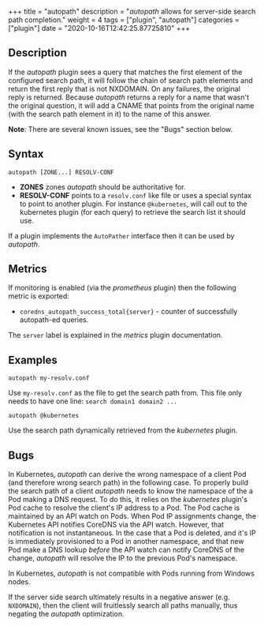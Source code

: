 +++
title = "autopath"
description = "*autopath* allows for server-side search path completion."
weight = 4
tags = ["plugin", "autopath"]
categories = ["plugin"]
date = "2020-10-16T12:42:25.87725810"
+++

## Description

If the *autopath* plugin sees a query that matches the first element of the configured search path, it will
follow the chain of search path elements and return the first reply that is not NXDOMAIN. On any
failures, the original reply is returned. Because *autopath* returns a reply for a name that wasn't
the original question, it will add a CNAME that points from the original name (with the search path
element in it) to the name of this answer.

**Note**: There are several known issues, see the "Bugs" section below.

## Syntax

~~~
autopath [ZONE...] RESOLV-CONF
~~~

* **ZONES** zones *autopath* should be authoritative for.
* **RESOLV-CONF** points to a `resolv.conf` like file or uses a special syntax to point to another
  plugin. For instance `@kubernetes`, will call out to the kubernetes plugin (for each
  query) to retrieve the search list it should use.

If a plugin implements the `AutoPather` interface then it can be used by *autopath*.

## Metrics

If monitoring is enabled (via the *prometheus* plugin) then the following metric is exported:

* `coredns_autopath_success_total{server}` - counter of successfully autopath-ed queries.

The `server` label is explained in the *metrics* plugin documentation.

## Examples

~~~
autopath my-resolv.conf
~~~

Use `my-resolv.conf` as the file to get the search path from. This file only needs to have one line:
`search domain1 domain2 ...`

~~~
autopath @kubernetes
~~~

Use the search path dynamically retrieved from the *kubernetes* plugin.

## Bugs

In Kubernetes, *autopath* can derive the wrong namespace of a client Pod (and therefore wrong search
path) in the following case. To properly build the search path of a client *autopath* needs to know
the namespace of the a Pod making a DNS request. To do this, it relies on the *kubernetes* plugin's
Pod cache to resolve the client's IP address to a Pod. The Pod cache is maintained by an API watch
on Pods. When Pod IP assignments change, the Kubernetes API notifies CoreDNS via the API watch.
However, that notification is not instantaneous. In the case that a Pod is deleted, and it's IP is
immediately provisioned to a Pod in another namespace, and that new Pod make a DNS lookup *before*
the API watch can notify CoreDNS of the change, *autopath* will resolve the IP to the previous Pod's
namespace.

In Kubernetes, *autopath* is not compatible with Pods running from Windows nodes.

If the server side search ultimately results in a negative answer (e.g. `NXDOMAIN`), then the client
will fruitlessly search all paths manually, thus negating the *autopath* optimization.
